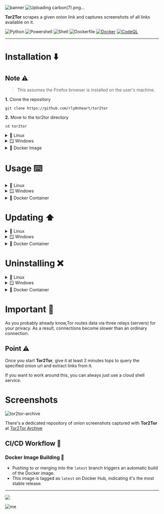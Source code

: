 ![banner](https://github.com/rly0nheart/tor2tor/assets/74001397/3ce19824-9414-4828-a770-081b0b0ae857)
![Uploading carbon(7).png…]()



**Tor2Tor** scrapes a given onion link and captures screenshots of all links available on it.

![Python](https://img.shields.io/badge/Python-14354C?style=flat&logo=python)
![Powershell](https://img.shields.io/badge/PowerShell-000000?style=flat&logo=powershell)
![Shell](https://img.shields.io/badge/Shell-121011?style=flat&logo=gnu-bash)
![Dockerfile](https://img.shields.io/badge/Dockerfile-grey.svg?style=flat&logo=docker)
[![Docker](https://github.com/rly0nheart/tor2tor/actions/workflows/docker-publish.yml/badge.svg)](https://github.com/rly0nheart/tor2tor/actions/workflows/docker-publish.yml)
[![CodeQL](https://github.com/rly0nheart/tor2tor/actions/workflows/codeql.yml/badge.svg)](https://github.com/rly0nheart/tor2tor/actions/workflows/codeql.yml)
***
# Installation ⬇️
## Note ⚠️
> This assumes the Firefox browser is installed on the user's machine.

**1.** Clone the repository
  ```commandline
  git clone https://github.com/rly0nheart/tor2tor
  ```

  **2.** Move to the tor2tor directory
  ```commandline
  cd tor2tor
  ```

<details>
  <summary>🐧 Linux</summary>
  
  Run the installation script
  > Assuming it has already been made executable with `sudo chmod +x install.sh`

  ```commandline
  sudo ./install.sh
  ```
  The installation script will install `tor` then download and setup the latest version of `geckodriver`, and install `tor2tor` together with its dependencies (because we're all too lazy to manually do it)
  ***
</details>

<details>
  <summary>🪟 Windows</summary>
  
  Run the powershell installation script
  ```powershell
  .\install.ps1
  ```
  The installation script will download the `tor` bundle, `geckodriver`, and install `tor2tor` together with its dependencies. The downloads will be stored in the `tor2tor` directory.
</details>

<details>
  <summary>🐋 Docker Image</summary>

  ## Note ⚠️
  > This assumes you have docker installed and running

   You can just pull the docker image from [DockerHub](https://hub.docker.com/r/rly0nheart/tor2tor) by running:
  ```commandline
  docker pull rly0nheart/tor2tor
  ```
***
</details>


# Usage ⌨️
<details>
  <summary>🐧 Linux</summary>
  
  To see available options/usage, call *Tor2Tor* with the `-h/--help` flag
  ```commandline
  tor2tor --help
  ```
  or 
  ```commandline
  t2t --help
  ```
Calling it with an onion url should look like the following
```commandline
sudo tor2tor http://example.onion
```

***

</details>

<details>
  <summary>🪟 Windows</summary>
  
  To see available options/usage, call *Tor2Tor* with the `-h/--help` flag
  ```commandline
  tor2tor --help
  ```
  or 
  ```commandline
  t2t --help
  ```
Calling it with an onion url should look like the following
```commandline
tor2tor http://example.onion
```

***

</details>

<details>
  <summary>🐋 Docker Container</summary>
  
  The *Tor2Tor* container can be called with `docker run` like so:
  ```commandline
  docker run rly0nheart/tor2tor --help
  ```

  Calling the container with an onion url should look like the following
  ```commandline
  docker run --tty --volume $PWD/tor2tor:/root/tor2tor rly0nheart/tor2tor http://example.onion
  ```
## Note ⚠️
  > --tty Allocates a pseudo-TTY, use it to enable the container to display colours (trust me, you will need this)
  >> --volume $PWD/tor2tor:/root/tor2tor Will mount the *tor2tor* directory from the container to your host machine's *tor2tor* directory.

***
</details>


# Updating ⬆️
<details>
  <summary>🐧 Linux</summary>

   [*update.sh*](https://github.com/rly0nheart/tor2tor/blob/latest/update.sh)
   > Assuming it has already been made executable with `sudo chmod +x update.sh`

   Navigate to the `tor2tor` directory that you cloned and find the `update.sh` file.

  and run it
  ```commandline
  sudo ./update.sh
  ```
  The script will pull the latest changes (if any are available) then rebuild and install the package.

***

</details>

<details>
  <summary>🪟 Windows</summary>

   Navigate to the `tor2tor` directory that you cloned and find the `update.ps1` file.

  ```powershell
  .\update.ps1
  ```
  The script will pull the latest changes (if any are available) then rebuild and install the package.

***

</details>

<details>
  <summary>🐋 Docker Container</summary>
  
  As for the docker container, just run the docker pull command again.
  ```commandline
  docker run rly0nheart/tor2tor --help
  ```

  Calling the container with an onion url should look like the following
  ```commandline
  docker run --tty --volume $PWD/tor2tor:/root/tor2tor rly0nheart/tor2tor http://example.onion
  ```
## Note ⚠️
  > --tty Allocates a pseudo-TTY, use it to enable the container to display colours (trust me, you will need this)
  >> --volume $PWD/tor2tor:/root/tor2tor Will mount the *tor2tor* directory from the container to your host machine's *tor2tor* directory.

***
</details>


# Uninstalling ❌
<details>
  <summary>🐧 Linux</summary>

  ## Note ⚠️
  > Assuming it has already been made executable with `sudo chmod +x uninstall.sh`

  Navigate to the `tor2tor` directory that you cloned and find the `uninstall.sh` file.
  
  Run it!
  ```commandline
  sudo ./uninstall.sh
  ```
  This will uninstall `tor`, delete the `geckodriver` binary and uninstall `tor2tor`
  ***
</details>

<details>
  <summary>🪟 Windows</summary>

  Navigate to the `tor2tor` directory that you cloned and find the `uninstall.ps1` file.
  
  Run it!
  ```powershell
  .\uninstall.sh
  ```
  This will delete the `geckodriver` and tor binaries then uninstall `tor2tor`
  ***
</details>

<details>
  <summary>🐋 Docker Container</summary>

  You can stop (if it's running) and remove the container by running:
  ```commandline
  docker rm -f rly0nheart/tor2tor
  ```
***
</details>

# Important 🚧
As you probably already know,Tor routes data via three relays (servers) for your privacy.
As a result, connections become slower than an ordinary connection.

## Point ⚠️
Once you start **Tor2Tor**, give it at least 2 minutes tops to query the specified onion url and extract links from it.

If you want to work around this, you can always just use a cloud shell service.

# Screenshots
![tor2tor-archive](https://github.com/rly0nheart/tor2tor-archive/assets/74001397/759082c5-f5ea-4b25-80da-a756d182ae86)

There's a dedicated repository of onion screenshots captured with **Tor2Tor** at [Tor2Tor Archive](https://github.com/rly0nheart/tor2tor-archive)
## CI/CD Workflow 🌊

### Docker Image Building 🐳

- Pushing to or merging into the `latest` branch triggers an automatic build of the Docker image.
- This image is tagged as `latest` on Docker Hub, indicating it's the most stable release.

***
<a href="https://www.buymeacoffee.com/_rly0nheart"><img src="https://img.buymeacoffee.com/button-api/?text=Buy me a coffee&emoji=&slug=_rly0nheart&button_colour=40DCA5&font_colour=ffffff&font_family=Comic&outline_colour=000000&coffee_colour=FFDD00" /></a>

![me](https://github.com/rly0nheart/tor2tor/assets/74001397/9f5a2b22-d98a-4be1-80be-8ad7c53c6fab)

